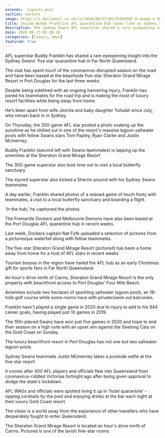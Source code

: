 ```yaml
---
extends: _layouts.post
section: content
image: https://i.dailymail.co.uk/1s/2020/09/17/04/33284592-0-image-a-30_1600313669966.jpg 
title: Inside Buddy Franklins AFL quarantine hub looks like as Sydney Swans prepare to end season 
description: The Sydney Swans AFL superstar shared a rare eyeopening insight into the clubs five star quarantine hub in  Port Douglas in Far North Queensland. 
date: 2020-09-17-05-39-19 
categories: [latest, news] 
featured: true 
--- 
```

AFL superstar Buddy Franklin has shared a rare eyeopening insight into the Sydney Swans' five star quarantine hub in Far North Queensland.

The club has spent much of the coronavirus-disrupted season on the road and have been based at the beachside five-star Sheraton Grand Mirage Resort in Port Douglas for the last three weeks.

Despite being sidelined with an ongoing hamstring injury, Franklin has joined his teammates for the road trip and is making the most of luxury resort facilities while being away from home.

He's been apart from wife Jesinta and baby daughter Tullulah since July, who remain back in in Sydney.

On Thursday, the 300-game AFL star posted a photo soaking up the sunshine as he chilled out in one of the resort's massive lagoon saltwater pools with fellow Swans stars Tom Papley, Ryan Clarke and Justin McInerney.

Buddy Franklin (second left with Swans teammates) is lapping up the amenities at the Sheraton Grand Mirage Resort

The 300-game superstar also took time out to visit a local butterfly sanctuary

The injured superstar also kicked a Sherrin around with his Sydney Swans teammates

A day earlier, Franklin shared photos of a relaxed game of touch footy with teammates, a visit to a local butterfly sanctuary and boarding a flight.

'In the hub,' he captioned the photos.

The Fremantle Dockers and Melbourne Demons have also been based at the Port Douglas AFL quarantine hub in recent weeks.

Last week, Dockers captain Nat Fyfe uploaded a selection of pictures from a picturesque waterfall along with fellow teammates.

The five-star Sheraton Grand Mirage Resort (pictured) has been a home away from home for a host of AFL stars in recent weeks

Tourism bosses in the region have hailed the AFL hub as an early Christmas gift for sports fans in Far North Queensland.

An hour's drive north of Cairns, Sheraton Grand Mirage Resort is the only property with beachfront access to Port Douglas' Four Mile Beach. 

Amenities include two hectares of sparkling saltwater lagoon pools, an 18-hole golf course while some rooms have with private/swim out balconies.

Franklin hasn't played a single game in 2020 due to injury to add to his 944 career goals, having played just 10 games in 2019.

The 15th-placed Swans have won just five games in 2020 and hope to end their season on a high note with an upset win against the Geelong Cats on the Gold Coast on Sunday.

The luxury beachfront resort in Port Douglas has not one but two saltwater lagoon pools

Sydney Swans teammate Justin McInerney takes a poolside selfie at the five star resort

It comes after 400 AFL players and officials flew into Queensland from coronavirus-riddled Victoriaa fortnight ago after being given approval to dodge the state's lockdown. 

AFL WAGs and officials were spotted living it up in 'hotel quarantine' - sipping cocktails by the pool and enjoying drinks at the bar each night at their luxury Gold Coast resort.

The vision is a world away from the experience of other travellers who have desperately fought to enter Queensland. 

The Sheraton Grand Mirage Resort is located an hour's drive north of Cairns. Pictured is one of the lavish five-star rooms

